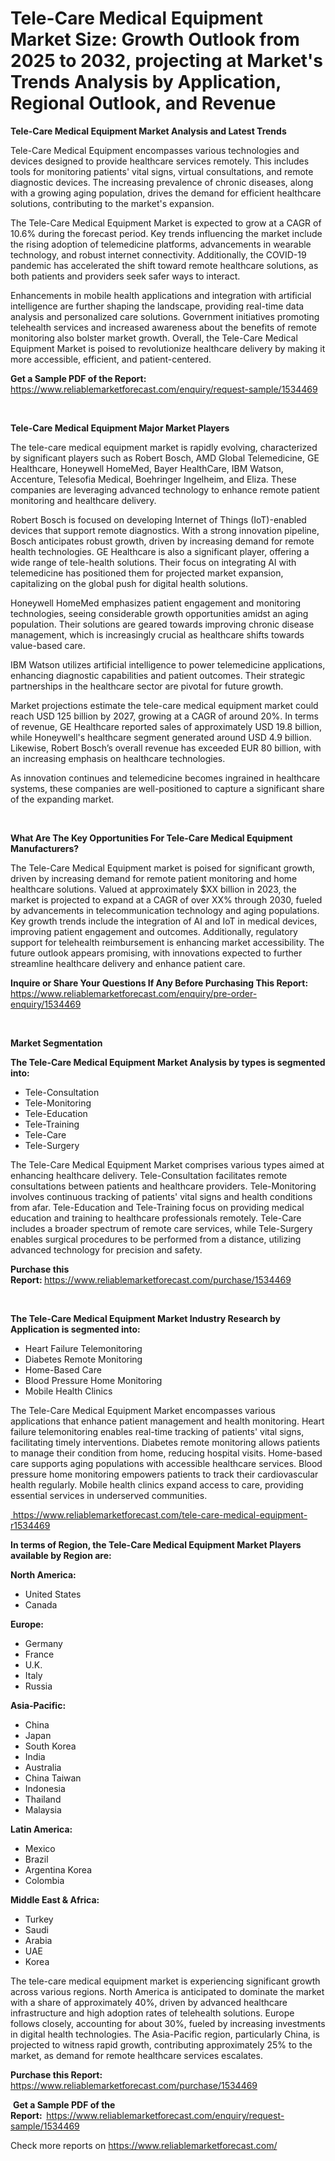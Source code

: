 <p><h1>Tele-Care Medical Equipment Market Size: Growth Outlook from 2025 to 2032, projecting at Market's Trends Analysis by Application, Regional Outlook, and Revenue</h1></p><p><strong>Tele-Care Medical Equipment Market Analysis and Latest Trends</strong></p>
<p><p>Tele-Care Medical Equipment encompasses various technologies and devices designed to provide healthcare services remotely. This includes tools for monitoring patients' vital signs, virtual consultations, and remote diagnostic devices. The increasing prevalence of chronic diseases, along with a growing aging population, drives the demand for efficient healthcare solutions, contributing to the market's expansion.</p><p>The Tele-Care Medical Equipment Market is expected to grow at a CAGR of 10.6% during the forecast period. Key trends influencing the market include the rising adoption of telemedicine platforms, advancements in wearable technology, and robust internet connectivity. Additionally, the COVID-19 pandemic has accelerated the shift toward remote healthcare solutions, as both patients and providers seek safer ways to interact.</p><p>Enhancements in mobile health applications and integration with artificial intelligence are further shaping the landscape, providing real-time data analysis and personalized care solutions. Government initiatives promoting telehealth services and increased awareness about the benefits of remote monitoring also bolster market growth. Overall, the Tele-Care Medical Equipment Market is poised to revolutionize healthcare delivery by making it more accessible, efficient, and patient-centered.</p></p>
<p><strong>Get a Sample PDF of the Report:&nbsp;</strong> <a href="https://www.reliablemarketforecast.com/enquiry/request-sample/1534469?utm_campaign=3288&utm_medium=2&utm_source=Github&utm_content=ia&utm_term=04032025&utm_id=tele-care-medical-equipment">https://www.reliablemarketforecast.com/enquiry/request-sample/1534469</a></p>
<p>&nbsp;</p>
<p><strong>Tele-Care Medical Equipment Major Market Players</strong></p>
<p><p>The tele-care medical equipment market is rapidly evolving, characterized by significant players such as Robert Bosch, AMD Global Telemedicine, GE Healthcare, Honeywell HomeMed, Bayer HealthCare, IBM Watson, Accenture, Telesofia Medical, Boehringer Ingelheim, and Eliza. These companies are leveraging advanced technology to enhance remote patient monitoring and healthcare delivery.</p><p>Robert Bosch is focused on developing Internet of Things (IoT)-enabled devices that support remote diagnostics. With a strong innovation pipeline, Bosch anticipates robust growth, driven by increasing demand for remote health technologies. GE Healthcare is also a significant player, offering a wide range of tele-health solutions. Their focus on integrating AI with telemedicine has positioned them for projected market expansion, capitalizing on the global push for digital health solutions.</p><p>Honeywell HomeMed emphasizes patient engagement and monitoring technologies, seeing considerable growth opportunities amidst an aging population. Their solutions are geared towards improving chronic disease management, which is increasingly crucial as healthcare shifts towards value-based care.</p><p>IBM Watson utilizes artificial intelligence to power telemedicine applications, enhancing diagnostic capabilities and patient outcomes. Their strategic partnerships in the healthcare sector are pivotal for future growth.</p><p>Market projections estimate the tele-care medical equipment market could reach USD 125 billion by 2027, growing at a CAGR of around 20%. In terms of revenue, GE Healthcare reported sales of approximately USD 19.8 billion, while Honeywell's healthcare segment generated around USD 4.9 billion. Likewise, Robert Bosch’s overall revenue has exceeded EUR 80 billion, with an increasing emphasis on healthcare technologies.</p><p>As innovation continues and telemedicine becomes ingrained in healthcare systems, these companies are well-positioned to capture a significant share of the expanding market.</p></p>
<p>&nbsp;</p>
<p><strong>What Are The Key Opportunities For Tele-Care Medical Equipment Manufacturers?</strong></p>
<p><p>The Tele-Care Medical Equipment market is poised for significant growth, driven by increasing demand for remote patient monitoring and home healthcare solutions. Valued at approximately $XX billion in 2023, the market is projected to expand at a CAGR of over XX% through 2030, fueled by advancements in telecommunication technology and aging populations. Key growth trends include the integration of AI and IoT in medical devices, improving patient engagement and outcomes. Additionally, regulatory support for telehealth reimbursement is enhancing market accessibility. The future outlook appears promising, with innovations expected to further streamline healthcare delivery and enhance patient care.</p></p>
<p><strong>Inquire or Share Your Questions If Any Before Purchasing This Report:</strong> <a href="https://www.reliablemarketforecast.com/enquiry/pre-order-enquiry/1534469?utm_campaign=3288&utm_medium=2&utm_source=Github&utm_content=ia&utm_term=04032025&utm_id=tele-care-medical-equipment">https://www.reliablemarketforecast.com/enquiry/pre-order-enquiry/1534469</a></p>
<p>&nbsp;</p>
<p><strong>Market Segmentation</strong></p>
<p><strong>The Tele-Care Medical Equipment Market Analysis by types is segmented into:</strong></p>
<p><ul><li>Tele-Consultation</li><li>Tele-Monitoring</li><li>Tele-Education</li><li>Tele-Training</li><li>Tele-Care</li><li>Tele-Surgery</li></ul></p>
<p><p>The Tele-Care Medical Equipment Market comprises various types aimed at enhancing healthcare delivery. Tele-Consultation facilitates remote consultations between patients and healthcare providers. Tele-Monitoring involves continuous tracking of patients' vital signs and health conditions from afar. Tele-Education and Tele-Training focus on providing medical education and training to healthcare professionals remotely. Tele-Care includes a broader spectrum of remote care services, while Tele-Surgery enables surgical procedures to be performed from a distance, utilizing advanced technology for precision and safety.</p></p>
<p><strong>Purchase this Report:&nbsp;</strong><a href="https://www.reliablemarketforecast.com/purchase/1534469?utm_campaign=3288&utm_medium=2&utm_source=Github&utm_content=ia&utm_term=04032025&utm_id=tele-care-medical-equipment">https://www.reliablemarketforecast.com/purchase/1534469</a></p>
<p>&nbsp;</p>
<p><strong>The Tele-Care Medical Equipment Market Industry Research by Application is segmented into:</strong></p>
<p><ul><li>Heart Failure Telemonitoring</li><li>Diabetes Remote Monitoring</li><li>Home-Based Care</li><li>Blood Pressure Home Monitoring</li><li>Mobile Health Clinics</li></ul></p>
<p><p>The Tele-Care Medical Equipment Market encompasses various applications that enhance patient management and health monitoring. Heart failure telemonitoring enables real-time tracking of patients' vital signs, facilitating timely interventions. Diabetes remote monitoring allows patients to manage their condition from home, reducing hospital visits. Home-based care supports aging populations with accessible healthcare services. Blood pressure home monitoring empowers patients to track their cardiovascular health regularly. Mobile health clinics expand access to care, providing essential services in underserved communities.</p></p>
<p><a href="https://www.reliablemarketforecast.com/tele-care-medical-equipment-r1534469?utm_campaign=3288&utm_medium=2&utm_source=Github&utm_content=ia&utm_term=04032025&utm_id=tele-care-medical-equipment">&nbsp;https://www.reliablemarketforecast.com/tele-care-medical-equipment-r1534469</a></p>
<p><strong>In terms of Region, the Tele-Care Medical Equipment Market Players available by Region are:</strong></p>
<p>
    <p> <strong> North America: </strong>
        <ul>
            <li>United States</li>
            <li>Canada</li>
        </ul>
        </p> 
    <p> <strong> Europe: </strong>
        <ul>
            <li>Germany</li>
            <li>France</li>
            <li>U.K.</li>
            <li>Italy</li>
            <li>Russia</li>
        </ul>
        </p> 
    <p> <strong> Asia-Pacific: </strong>
        <ul>
            <li>China</li>
            <li>Japan</li>
            <li>South Korea</li>
            <li>India</li>
            <li>Australia</li>
            <li>China Taiwan</li>
            <li>Indonesia</li>
            <li>Thailand</li>
            <li>Malaysia</li>
        </ul>
        </p> 
    <p> <strong> Latin America: </strong>
        <ul>
            <li>Mexico</li>
            <li>Brazil</li>
            <li>Argentina Korea</li>
            <li>Colombia</li>
        </ul>
        </p> 
    <p> <strong> Middle East & Africa: </strong>
        <ul>
            <li>Turkey</li>
            <li>Saudi</li>
            <li>Arabia</li>
            <li>UAE</li>
            <li>Korea</li>
        </ul>
    </p>
    </p>
<p><p>The tele-care medical equipment market is experiencing significant growth across various regions. North America is anticipated to dominate the market with a share of approximately 40%, driven by advanced healthcare infrastructure and high adoption rates of telehealth solutions. Europe follows closely, accounting for about 30%, fueled by increasing investments in digital health technologies. The Asia-Pacific region, particularly China, is projected to witness rapid growth, contributing approximately 25% to the market, as demand for remote healthcare services escalates.</p></p>
<p><strong>Purchase this Report: </strong><a href="https://www.reliablemarketforecast.com/purchase/1534469?utm_campaign=3288&utm_medium=2&utm_source=Github&utm_content=ia&utm_term=04032025&utm_id=tele-care-medical-equipment">https://www.reliablemarketforecast.com/purchase/1534469</a></p>
<p>&nbsp;<strong>Get a Sample PDF of the Report:&nbsp;&nbsp;</strong><a href="https://www.reliablemarketforecast.com/enquiry/request-sample/1534469?utm_campaign=3288&utm_medium=2&utm_source=Github&utm_content=ia&utm_term=04032025&utm_id=tele-care-medical-equipment">https://www.reliablemarketforecast.com/enquiry/request-sample/1534469</a></p>
<p><strong></strong></p>
<p>Check more reports on <a href="https://www.reliablemarketforecast.com/?utm_campaign=3288&utm_medium=2&utm_source=Github&utm_content=ia&utm_term=04032025&utm_id=tele-care-medical-equipment">https://www.reliablemarketforecast.com/</a></p>